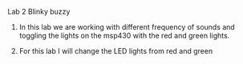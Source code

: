 Lab 2 Blinky buzzy

1. In this lab we are working with different frequency of sounds and toggling
the lights on the msp430 with the red and green lights.

2. For this lab I will change the LED lights from red and green
